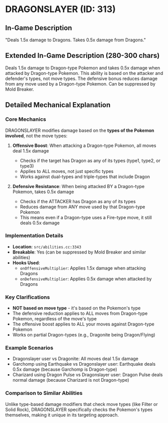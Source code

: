 # DRAGONSLAYER (ID: 313)

## In-Game Description
"Deals 1.5x damage to Dragons. Takes 0.5x damage from Dragons."

## Extended In-Game Description (280-300 chars)
Deals 1.5x damage to Dragon-type Pokemon and takes 0.5x damage when attacked by Dragon-type Pokemon. This ability is based on the attacker and defender's types, not move types. The defensive bonus reduces damage from any move used by a Dragon-type Pokemon. Can be suppressed by Mold Breaker.

## Detailed Mechanical Explanation

### Core Mechanics
DRAGONSLAYER modifies damage based on the **types of the Pokemon involved**, not the move types:

1. **Offensive Boost**: When attacking a Dragon-type Pokemon, all moves deal 1.5x damage
   - Checks if the target has Dragon as any of its types (type1, type2, or type3)
   - Applies to ALL moves, not just specific types
   - Works against dual-types and triple-types that include Dragon

2. **Defensive Resistance**: When being attacked BY a Dragon-type Pokemon, takes 0.5x damage
   - Checks if the ATTACKER has Dragon as any of its types
   - Reduces damage from ANY move used by that Dragon-type Pokemon
   - This means even if a Dragon-type uses a Fire-type move, it still deals 0.5x damage

### Implementation Details
- **Location**: `src/abilities.cc:3343`
- **Breakable**: Yes (can be suppressed by Mold Breaker and similar abilities)
- **Hooks Used**:
  - `onOffensiveMultiplier`: Applies 1.5x damage when attacking Dragons
  - `onDefensiveMultiplier`: Applies 0.5x damage when attacked by Dragons

### Key Clarifications
- **NOT based on move type** - it's based on the Pokemon's type
- The defensive reduction applies to ALL moves from Dragon-type Pokemon, regardless of the move's type
- The offensive boost applies to ALL your moves against Dragon-type Pokemon
- Works on partial Dragon-types (e.g., Dragonite being Dragon/Flying)

### Example Scenarios
- Dragonslayer user vs Dragonite: All moves deal 1.5x damage
- Garchomp using Earthquake vs Dragonslayer user: Earthquake deals 0.5x damage (because Garchomp is Dragon-type)
- Charizard using Dragon Pulse vs Dragonslayer user: Dragon Pulse deals normal damage (because Charizard is not Dragon-type)

### Comparison to Similar Abilities
Unlike type-based damage modifiers that check move types (like Filter or Solid Rock), DRAGONSLAYER specifically checks the Pokemon's types themselves, making it unique in its targeting approach.